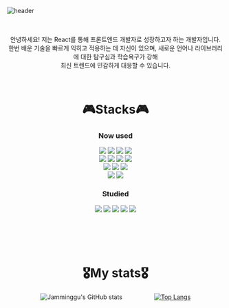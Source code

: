 ![header](https://capsule-render.vercel.app/api?type=Venom&text=Jamin's_github&color=1a1b27&fontColor=628fda&&fontAlign=60)
<br><br><br>

<div align="center">
  안녕하세요! 저는 React를 통해 프론트엔드 개발자로 성장하고자 하는 개발자입니다. <br>
  한번 배운 기술을 빠르게 익히고 적용하는 데 자신이 있으며, 새로운 언어나 라이브러리에 대한 탐구심과 학습욕구가 강해 <br>
  최신 트렌드에 민감하게 대응할 수 있습니다.
  <br><br><br>
  
  # 🎮Stacks🎮
  ### Now used
  <img src="https://img.shields.io/badge/React-61DAFB?style=flat-square&logo=React&logoColor=white"/> 
  <img src="https://img.shields.io/badge/HTML5-E34F26?style=flat-square&logo=html5&logoColor=white"/> 
  <img src="https://img.shields.io/badge/CSS3-1572B6?style=flat-square&logo=css3&logoColor=white"/> 
  <img src="https://img.shields.io/badge/Recoil-3578E5?style=flat-square&logo=Recoil&logoColor=black"/> <br>
  <img src="https://img.shields.io/badge/JavaScript-F7DF1E?style=flat-square&logo=JavaScript&logoColor=black"/> 
  <img src="https://img.shields.io/badge/typescript-3178C6?style=flat-square&logo=typescript&logoColor=black"/> 
  <img src="https://img.shields.io/badge/jquery-0769AD?style=flat-square&logo=jquery&logoColor=black"/>
  <img src="https://img.shields.io/badge/bootstrap-7952B3?style=flat-square&logo=bootstrap&logoColor=black"/> <br>
  <img src="https://img.shields.io/badge/mysql-4479A1?style=flat-square&logo=mysql&logoColor=black"/>
  <img src="https://img.shields.io/badge/oracle-F80000?style=flat-square&logo=oracle&logoColor=black"/>
  <img src="https://img.shields.io/badge/figma-F24E1E?style=flat-square&logo=figma&logoColor=white"/> 
  <br>
  <img src="https://img.shields.io/badge/Git-F05032?style=flat-square&logo=git&logoColor=white"/> <img src="https://img.shields.io/badge/GitHub-181717?style=flat-square&logo=GitHub&logoColor=white"/>
  
  ### Studied
  <img src="https://img.shields.io/badge/java-007396?style=flat-square&logo=java&logoColor=white"/>
  <img src="https://img.shields.io/badge/python-3776AB?style=flat-square&logo=python&logoColor=black"/>
  <img src="https://img.shields.io/badge/c-A8B9CC?style=flat-square&logo=c&logoColor=black"/>
  <img src="https://img.shields.io/badge/r-276DC3?style=flat-square&logo=r&logoColor=black"/>
  <img src="https://img.shields.io/badge/linux-FCC624?style=flat-square&logo=linux&logoColor=black"/>

  <br><br>
  -----
  # 🎖My stats🎖
  ![Jamminggu's GitHub stats](https://github-readme-stats.vercel.app/api?username=Jaminggu&theme=tokyonight&show_icons=true)     
  [![Top Langs](https://github-readme-stats.vercel.app/api/top-langs/?username=Jaminggu&layout=donut&theme=tokyonight)](https://github.com/anuraghazra/github-readme-stats)
</div>
